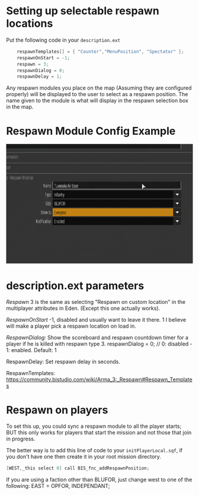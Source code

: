 # Setting up selectable respawn locations

Put the following code in your `description.ext`

```c
    respawnTemplates[] = { "Counter","MenuPosition", "Spectator" };
    respawnOnStart = -1;
    respawn = 3;
    respawnDialog = 0;
    respawnDelay = 1;
```
Any respawn modules you place on the map (Assuming they are configured properly) will be displayed to the user to select as a respawn position. The name given to the module is what will display in the respawn selection box in the map.

# Respawn Module Config Example
![Respawn Module Config Example](/img/respawn_mod.png)

# description.ext parameters
*Respawn*
3 is the same as selecting "Respawn on custom location" in the multiplayer attributes in Eden. (Except this one actually works).

*RespawnOnStart*
-1, disabled and usually want to leave it there. 1 I believe will make a player pick a respawn location on load in.

*RespawnDialog:*
Show the scoreboard and respawn countdown timer for a player if he is killed with respawn type 3.
respawnDialog = 0; // 0: disabled - 1: enabled. Default: 1

RespawnDelay:
Set respawn delay in seconds.

RespawnTemplates:
https://community.bistudio.com/wiki/Arma_3:_Respawn#Respawn_Templates

# Respawn on players
To set this up, you could sync a respawn module to all the player starts; BUT this only works for players that start the mission and not those that join in progress.

The better way is to add this line of code to your `initPlayerLocal.sqf`, if you don't have one then create it in your root mission directory.

```c
[WEST,_this select 0] call BIS_fnc_addRespawnPosition;
```

If you are using a faction other than BLUFOR, just change west to one of the following: EAST = OPFOR, INDEPENDANT;